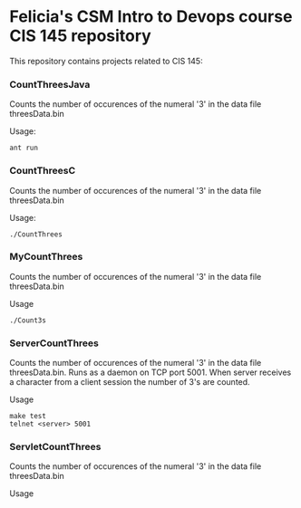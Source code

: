 # Felicia's CSM Intro to Devops course CIS 145 repository

This repository contains projects related to CIS 145:

### CountThreesJava
Counts the number of occurences of the numeral '3' in the data file threesData.bin

Usage:
```
ant run
```

### CountThreesC
Counts the number of occurences of the numeral '3' in the data file threesData.bin

Usage:
```
./CountThrees
```

### MyCountThrees
Counts the number of occurences of the numeral '3' in the data file threesData.bin

Usage
```
./Count3s
```

### ServerCountThrees
Counts the number of occurences of the numeral '3' in the data file threesData.bin.  Runs as a daemon on TCP port 5001.  When server receives a character from a client session the number of 3's are counted.

Usage
```
make test
telnet <server> 5001
```

### ServletCountThrees
Counts the number of occurences of the numeral '3' in the data file threesData.bin

Usage
```

```
